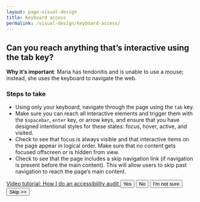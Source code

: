 ```yaml
---
layout: page-visual-design
title: Keyboard access
permalink: /visual-design/keyboard-access/
---
```


## Can you reach anything that’s interactive using the tab key?

**Why it’s important**: Maria has tendonitis and is unable to use a mouse; instead, she uses the keyboard to navigate the web.

### Steps to take
- Using only your keyboard, navigate through the page using the `tab` key.
- Make sure you can reach all interactive elements and trigger them with the s`spacebar`, `enter` key, or arrow keys, and ensure that you have designed intentional styles for these states: focus, hover, active, and visited.
- Check to see that focus is always visible and that interactive items on the page appear  in logical order.
Make sure that no content gets focused offscreen or is hidden from view.
- Check to see that the page includes a skip navigation link (if navigation is present before the main content). This will allow users to skip past navigation to reach the page’s main content.

<a href="https://youtu.be/cOmehxAU_4s">
  <i class="fa fa-youtube-play" aria-hidden="true"></i>
  Video tutorial: How I do an accessibility audit
</a>

<button>
  <i class="fa fa-check" aria-hidden="true"></i>
  Yes
</button>
<button class="usa-button-secondary">
  <i class="fa fa-times" aria-hidden="true"></i>
  No
</button>
<button class="usa-button button-question">
  <i class="fa fa-question" aria-hidden="true"></i>
  I'm not sure
</button>
<button class="usa-button-outline button-skip" type="button">Skip >></button>
